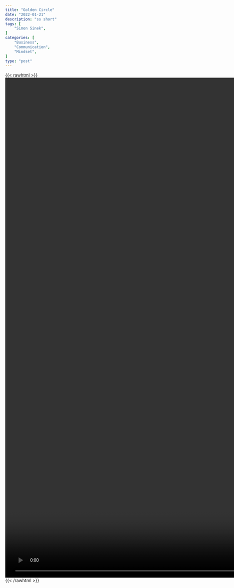 ```yaml
---
title: "Golden Circle"
date: "2022-01-21"
description: "ss short"
tags: [
    "Simon Sinek",
]
categories: [
    "Business",
    "Communication",
    "Mindset",
]
type: "post"
---
```

{{< rawhtml >}}
    <video style="height:40vh;width:auto" overflow="hidden" controls>
        <source src="https://clips.dev00ps.com/Simon_Sinek/golden_cirlce.mp4" type="video/mp4"> 
    </video>
{{< /rawhtml >}}